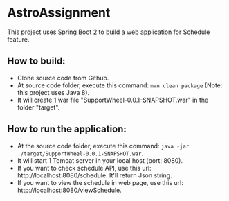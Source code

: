 # AstroAssignment
This project uses Spring Boot 2 to build a web application for Schedule feature.

## How to build:
* Clone source code from Github.
* At source code folder, execute this command: `mvn clean package` (Note: this project uses Java 8).
* It will create 1 war file "SupportWheel-0.0.1-SNAPSHOT.war" in the folder "target".

## How to run the application:
* At the source code folder, execute this command: `java -jar ./target/SupportWheel-0.0.1-SNAPSHOT.war`.
* It will start 1 Tomcat server in your local host (port: 8080).
* If you want to check schedule API, use this url: http://localhost:8080/schedule. It'll return Json string.
* If you want to view the schedule in web page, use this url: http://localhost:8080/viewSchedule. 
